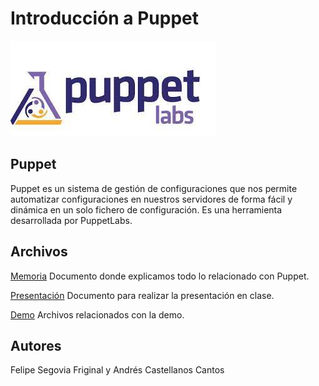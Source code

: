 # Introducción a Puppet
![Texto alternativo](/Puppet/doc/Imagenes/puppet.jpeg)

## Puppet
Puppet es un sistema de gestión de configuraciones que nos permite automatizar configuraciones en nuestros servidores de forma fácil y dinámica en un solo fichero de configuración. Es una herramienta desarrollada por PuppetLabs. 

## Archivos
[Memoria](https://github.com/felipeSF10/IntroduccionPuppet/blob/Puppet/main/doc/PUPPET.docx) Documento donde explicamos todo lo relacionado con Puppet.

[Presentación](https://github.com/felipeSF10/IntroduccionPuppet/blob/Puppet/main/doc/PUPPET.pptx) Documento para realizar la presentación en clase.

[Demo](https://github.com/felipeSF10/IntroduccionPuppet/tree/Puppet/main/demo) Archivos relacionados con la demo.


## Autores
Felipe Segovia Friginal y Andrés Castellanos Cantos
